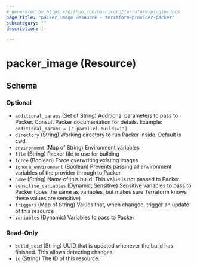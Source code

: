 ```yaml
---
# generated by https://github.com/hashicorp/terraform-plugin-docs
page_title: "packer_image Resource - terraform-provider-packer"
subcategory: ""
description: |-
  
---
```


# packer_image (Resource)





<!-- schema generated by tfplugindocs -->
## Schema

### Optional

- `additional_params` (Set of String) Additional parameters to pass to Packer. Consult Packer documentation for details. Example: `additional_params = ["-parallel-builds=1"]`
- `directory` (String) Working directory to run Packer inside. Default is cwd.
- `environment` (Map of String) Environment variables
- `file` (String) Packer file to use for building
- `force` (Boolean) Force overwriting existing images
- `ignore_environment` (Boolean) Prevents passing all environment variables of the provider through to Packer
- `name` (String) Name of this build. This value is not passed to Packer.
- `sensitive_variables` (Dynamic, Sensitive) Sensitive variables to pass to Packer (does the same as variables, but makes sure Terraform knows these values are sensitive)
- `triggers` (Map of String) Values that, when changed, trigger an update of this resource
- `variables` (Dynamic) Variables to pass to Packer

### Read-Only

- `build_uuid` (String) UUID that is updated whenever the build has finished. This allows detecting changes.
- `id` (String) The ID of this resource.
